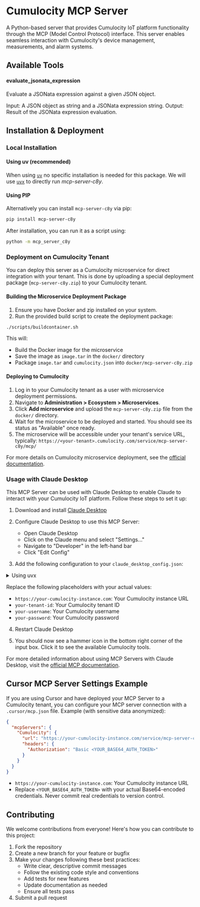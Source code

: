 # Cumulocity MCP Server

A Python-based server that provides Cumulocity IoT platform functionality through the MCP (Model Control Protocol) interface. This server enables seamless interaction with Cumulocity's device management, measurements, and alarm systems.


## Available Tools

#### evaluate_jsonata_expression
Evaluate a JSONata expression against a given JSON object.

Input: A JSON object as string and a JSONata expression string.
Output: Result of the JSONata expression evaluation.

## Installation & Deployment

### Local Installation

#### Using uv (recommended)

When using [`uv`](https://docs.astral.sh/uv/) no specific installation is needed for this package. We will
use [`uvx`](https://docs.astral.sh/uv/guides/tools/) to directly run *mcp-server-c8y*.

#### Using PIP

Alternatively you can install `mcp-server-c8y` via pip:

```bash
pip install mcp-server-c8y
```

After installation, you can run it as a script using:

```bash
python -m mcp_server_c8y
```

### Deployment on Cumulocity Tenant

You can deploy this server as a Cumulocity microservice for direct integration with your tenant. This is done by uploading a special deployment package (`mcp-server-c8y.zip`) to your Cumulocity tenant.

#### Building the Microservice Deployment Package

1. Ensure you have Docker and zip installed on your system.
2. Run the provided build script to create the deployment package:

```bash
./scripts/buildcontainer.sh
```

This will:
- Build the Docker image for the microservice
- Save the image as `image.tar` in the `docker/` directory
- Package `image.tar` and `cumulocity.json` into `docker/mcp-server-c8y.zip`

#### Deploying to Cumulocity

1. Log in to your Cumulocity tenant as a user with microservice deployment permissions.
2. Navigate to **Administration > Ecosystem > Microservices**.
3. Click **Add microservice** and upload the `mcp-server-c8y.zip` file from the `docker/` directory.
4. Wait for the microservice to be deployed and started. You should see its status as "Available" once ready.
5. The microservice will be accessible under your tenant's service URL, typically:
   `https://<your-tenant>.cumulocity.com/service/mcp-server-c8y/mcp/`

For more details on Cumulocity microservice deployment, see the [official documentation](https://cumulocity.com/guides/microservice-sdk/concept/).

### Usage with Claude Desktop

This MCP Server can be used with Claude Desktop to enable Claude to interact with your Cumulocity IoT platform. Follow these steps to set it up:

1. Download and install [Claude Desktop](https://modelcontextprotocol.io/quickstart/user#1-download-claude-for-desktop)

2. Configure Claude Desktop to use this MCP Server:
   - Open Claude Desktop
   - Click on the Claude menu and select "Settings..."
   - Navigate to "Developer" in the left-hand bar
   - Click "Edit Config"

3. Add the following configuration to your `claude_desktop_config.json`:

<details>
<summary>Using uvx</summary>

```json
"mcpServers": {
  "mcp-c8y": {
    "command": "uvx",
    "args": [
      "mcp-server-c8y",
      "--transport",
      "stdio"
    ],
    "env": {
      "C8Y_BASEURL": "https://your-cumulocity-instance.com",
      "C8Y_TENANT": "your-tenant-id",
      "C8Y_USER": "<your-username>",
      "C8Y_PASSWORD": "<your-password>"
    }
  }
}
```
</details>



Replace the following placeholders with your actual values:
- `https://your-cumulocity-instance.com`: Your Cumulocity instance URL
- `your-tenant-id`: Your Cumulocity tenant ID
- `your-username`: Your Cumulocity username
- `your-password`: Your Cumulocity password

4. Restart Claude Desktop

5. You should now see a hammer icon in the bottom right corner of the input box. Click it to see the available Cumulocity tools.

For more detailed information about using MCP Servers with Claude Desktop, visit the [official MCP documentation](https://modelcontextprotocol.io/quickstart/user).


## Cursor MCP Server Settings Example

If you are using Cursor and have deployed your MCP Server to a Cumulocity tenant, you can configure your MCP server connection with a `.cursor/mcp.json` file. Example (with sensitive data anonymized):

```json
{
  "mcpServers": {
    "Cumulocity": {
      "url": "https://your-cumulocity-instance.com/service/mcp-server-c8y/mcp/",
      "headers": {
        "Authorization": "Basic <YOUR_BASE64_AUTH_TOKEN>"
      }
    }
  }
}
```
- `https://your-cumulocity-instance.com`: Your Cumulocity instance URL
- Replace `<YOUR_BASE64_AUTH_TOKEN>` with your actual Base64-encoded credentials. Never commit real credentials to version control.

## Contributing

We welcome contributions from everyone! Here's how you can contribute to this project:

1. Fork the repository
2. Create a new branch for your feature or bugfix
3. Make your changes following these best practices:
   - Write clear, descriptive commit messages
   - Follow the existing code style and conventions
   - Add tests for new features
   - Update documentation as needed
   - Ensure all tests pass
4. Submit a pull request
